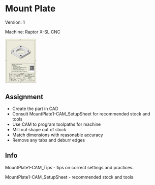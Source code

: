# Mount Plate
Version: 1

Machine: Raptor X-SL CNC

<div>
<img src="https://raw.githubusercontent.com/FabLab-Halmstad/WEDU/refs/heads/main/_Img/MP1.jpg" width=20%/>
</div>
 
 ## Assignment
- Create the part in CAD
- Consult MountPlate1-CAM_SetupSheet for recommended stock and tools
- Use CAM to program toolpaths for machine
- Mill out shape out of stock
- Match dimensions with reasonable accuracy
- Remove any tabs and deburr edges

## Info
MountPlate1-CAM_Tips - tips on correct settings and practices. 

MountPlate1-CAM_SetupSheet - recommended stock and tools